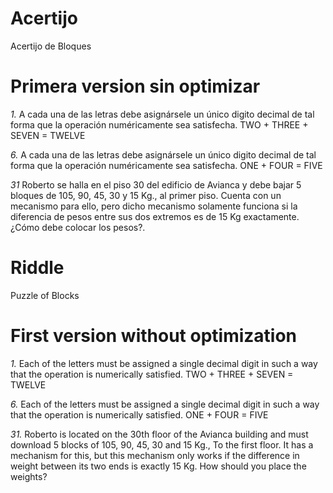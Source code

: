 # Acertijo
Acertijo de Bloques
# Primera version sin optimizar

*1.* A cada una de las letras debe asignársele un único digito decimal de tal forma que la operación numéricamente sea satisfecha. TWO + THREE + SEVEN = TWELVE

*6.* A cada una de las letras debe asignársele un único digito decimal de tal forma que la operación numéricamente sea satisfecha. ONE + FOUR = FIVE


*31* Roberto se halla en el piso 30 del edificio de Avianca y debe bajar 5 bloques de 105, 90, 45, 30 y 15 Kg., al primer piso. Cuenta con un mecanismo para ello, pero dicho mecanismo solamente funciona si la diferencia de pesos entre sus dos extremos es de 15 Kg exactamente. ¿Cómo debe colocar los pesos?. 

# Riddle
Puzzle of Blocks
# First version without optimization

*1.* Each of the letters must be assigned a single decimal digit in such a way that the operation is numerically satisfied. TWO + THREE + SEVEN = TWELVE

*6.* Each of the letters must be assigned a single decimal digit in such a way that the operation is numerically satisfied. ONE + FOUR = FIVE

*31.* Roberto is located on the 30th floor of the Avianca building and must download 5 blocks of 105, 90, 45, 30 and 15 Kg., To the first floor. It has a mechanism for this, but this mechanism only works if the difference in weight between its two ends is exactly 15 Kg. How should you place the weights?
